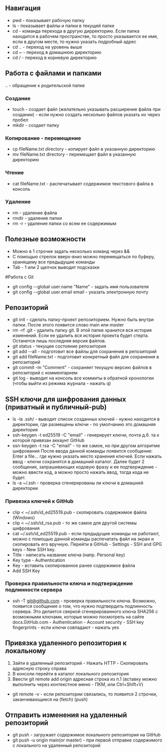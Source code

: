 ## Навигация

* pwd - показывает рабочую папку
* ls - показывает файлы и папки в текущей папке
* cd - команда перехода в другую дирректорию. Если папка находится в рабочем пространстве, то просто указывается ее имя, если в другом месте, то нужно указать подробный адрес
* cd .. - переход на уровень выше
* cd ~ - переход в домашнюю директорию
* cd / - переход в корневую директорию

## Работа с файлами и папками

.. - обращение к родительской папке

### Создание
* touch - создает файл (желательно указывать расширение файла при создании) - если нужно создать несколько файлов указать их через пробел
* mkdir - создает папку

### Копирование - перемещение
* cp fileName.txt directory - копирует файл в указанную директорию
* mv fileName.txt directory - перемещает файл в указанную директорию

### Чтение
* cat fileName.txt - распечатывает содержимое текстового файла в консоль

### Удаление
* rm - удаление файла
* rmdir - удаление папки
* rm -r - удаление папки со всем ее содержимым

## Полезные возможности
* Можно в 1 строчке задать несколько команд через &&
* С помощью стрелок вверх-вниз можно перемещаться по буферу, хранящему все предыдущие команды
* Tab - 1 или 2 щелчок выводит подсказки

#Работа с Git
* git config --global user.name "Name" - задать имя пользователя
* git config --global user.email email - указать электронную почту

## Репозиторий
* git init - сделать папку-проект репозиторием. Нужно быть внутри папки. После этого появится слово main или master
* rm -rf .git - удалить папку git. В этой папке хранится вся история изменений. Если ее удалить вся история проекта будет стерта. Останется лишь последняя версия файлов.
* git status - текущее состояние репозитория
* git add --all - подготовит все файлы для сохранения в репозиторий
* git add fileName.txt - подготовит конкретный файл для сохранения в репозиторий
* git commit -m "Comment" - сохраняет текущую версию файлов в репозиторий с комментарием
* git log - выводит на консоль все коммиты в обратной хронологии (чтобы выйти из режима журнала - нажать q)

## SSH ключи для шифрования данных (приватный и публичный-pub)
* ls -la .ssh/ - выводит список созданных ключей - нужно находится в директории, где размещены ключи - по умолчанию это домашняя директория
* ssh-keygen -t ed25519 -C "email" - генерирует ключи, почта д.б. та к которой привязан аккаунт GitHub
* ssn-keygen -t rsa -C "email" - то же самое, но при другом алгоритме шифрования
После ввода данной команды появится сообщение: Enter a file... где нужно указать место хранения ключей. Если нажать ввод - ключи сохранятся в домашний каталог. Далее будет 2 сообщения, запрашивающих кодовую фразу и ее подтверждение - можно ввести код, а можно просто нажать ввод, тогда кода не будет.
* ls -a ~/.ssh - проверка сгенерированы ли ключи в домашней директории

### Привязка ключей к GitHub
* clip < ~/.ssh/id_ed25519.pub - скопировать содержимое файла (Windows)
* clip < ~/.ssh/id_rsa.pub - то же самое для другой системы шифрования
* cat ~/.ssh/id_ed25519.pub - если предыдущие команды не работают, можно с помощью данной команды распечатать файл на экран и скопировать его вручную.
Перейти в GitHub - Settings - SSH and GPG keys - New SSH key.
* Title - написать название ключа (напр. Personal key)
* Key type - Authentication
* Key - вставить скопированное ранее содержимое файла
* Add SSH Key

### Проверка правильности ключа и подтверждение подлинности сервера
* ssh -T git@github.com - проверка правильности ключа. Возможно, появится сообщение о том, что нужно подтвердить подлинность сервера. Это делается сверкой сгенерированного ключа SHA256 с возможными ключами, которые можно посмотреть на сайте docs.GitHub.com - Authentication - Account security - SSH key fingerprints - если ключи совпадают - нажать yes

## Привязка удаленного репозитория к локальному
1. Зайти в удаленный репозиторий - Нажать HTTP - Скопировать адресную строку справа
2. В консоли перейти в каталог локального репозитория
3. Ввести git remote add origin адресная строка из п.1 (вставку можно выполнить через контекстное меню - ПКМ, или Ctrl+Shift+V)

* git remote -v - если репозитории связались, то появится 2 строчки, заканчивающиеся на (fetch) (push)

## Отправить изменения на удаленный репозиторий
* git push - загружает содержимое локального репозитория на GitHub
* git push -u origin main(or master) - при первой отправке содержимого с локального на удаленный репозиторий


